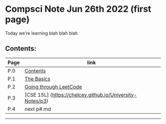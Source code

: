# Compsci Note Jun 26th 2022 (first page)

Today we're learning blah blah blah

## Contents:

|Page| link|
|---------|------------|
| P.0  | [Contents](https://chelcey.github.io/University-Notes/) |
| P.1 |[The Basics](https://chelcey.github.io/University-Notes/p1) |
| P.2 | [Going through LeetCode](https://chelcey.github.io/University-Notes/LeetCode)| 
| P.3 | [CSE 15L] (https://chelcey.github.io/University-Notes/p3) |
| P.4 | next p#.md |

---


